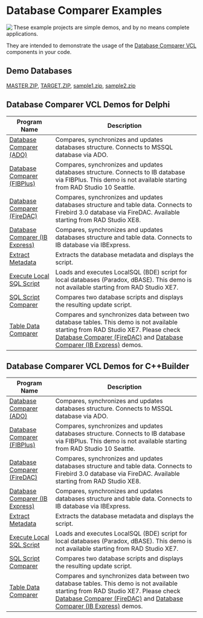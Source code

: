 # Database Comparer Examples

<img align="left" src="https://www.clevercomponents.com/images/dbc71-splash.jpg"/>

These example projects are simple demos, and by no means complete applications.

They are intended to demonstrate the usage of the [Database Comparer VCL](https://www.clevercomponents.com/products/dbcvcl/) components in your code.

## Demo Databases

[MASTER.ZIP](./SampleDB/MASTER.ZIP), [TARGET.ZIP](./SampleDB/TARGET.ZIP), [sample1.zip](./SampleDB/sample1.zip), [sample2.zip](./SampleDB/sample2.zip)

## Database Comparer VCL Demos for Delphi

| Program Name | Description |
|---|---|
|[Database Comparer (ADO)](./Delphi/DBComparerDemoADO)|Compares, synchronizes and updates databases structure. Connects to MSSQL database via ADO.|
|[Database Comparer (FIBPlus)](./Delphi/DBComparerDemoFIB)|Compares, synchronizes and updates databases structure. Connects to IB database via FIBPlus. This demo is not available starting from RAD Studio 10 Seattle.|
|[Database Comparer (FireDAC)](./Delphi/DBComparerDemoFireDAC)|Compares, synchronizes and updates databases structure and table data. Connects to Firebird 3.0 database via FireDAC. Available starting from RAD Studio XE8.|
|[Database Comparer (IB Express)](./Delphi/DBComparerDemoIBX)|Compares, synchronizes and updates databases structure and table data. Connects to IB database via IBExpress.|
|[Extract Metadata](./Delphi/ExtractMetadata)|Extracts the database metadata and displays the script.|
|[Execute Local SQL Script](./Delphi/LocalSQLScript)|Loads and executes LocalSQL (BDE) script for local databases (Paradox, dBASE). This demo is not available starting from RAD Studio XE7.|
|[SQL Script Comparer](./Delphi/ScriptComparer)|Compares two database scripts and displays the resulting update script.|
|[Table Data Comparer](./Delphi/TableDataComparer)|Compares and synchronizes data between two database tables. This demo is not available starting from RAD Studio XE7. Please check [Database Comparer (FireDAC)](./Delphi/DBComparerDemoFireDAC) and [Database Comparer (IB Express)](./Delphi/DBComparerDemoIBX) demos.|

## Database Comparer VCL Demos for C++Builder

| Program Name | Description |
|---|---|
|[Database Comparer (ADO)](./CBuilder/DBComparerDemoADO)|Compares, synchronizes and updates databases structure. Connects to MSSQL database via ADO.|
|[Database Comparer (FIBPlus)](./CBuilder/DBComparerDemoFIB)|Compares, synchronizes and updates databases structure. Connects to IB database via FIBPlus. This demo is not available starting from RAD Studio 10 Seattle.|
|[Database Comparer (FireDAC)](./CBuilder/DBComparerDemoFireDAC)|Compares, synchronizes and updates databases structure and table data. Connects to Firebird 3.0 database via FireDAC. Available starting from RAD Studio XE8.|
|[Database Comparer (IB Express)](./CBuilder/DBComparerDemoIBX)|Compares, synchronizes and updates databases structure and table data. Connects to IB database via IBExpress.|
|[Extract Metadata](./CBuilder/ExtractMetadata)|Extracts the database metadata and displays the script.|
|[Execute Local SQL Script](./CBuilder/LocalSQLScript)|Loads and executes LocalSQL (BDE) script for local databases (Paradox, dBASE). This demo is not available starting from RAD Studio XE7.|
|[SQL Script Comparer](./CBuilder/ScriptComparer)|Compares two database scripts and displays the resulting update script.|
|[Table Data Comparer](./CBuilder/TableDataComparer)|Compares and synchronizes data between two database tables. This demo is not available starting from RAD Studio XE7. Please check [Database Comparer (FireDAC)](./CBuilder/DBComparerDemoFireDAC) and [Database Comparer (IB Express)](./CBuilder/DBComparerDemoIBX) demos.|
